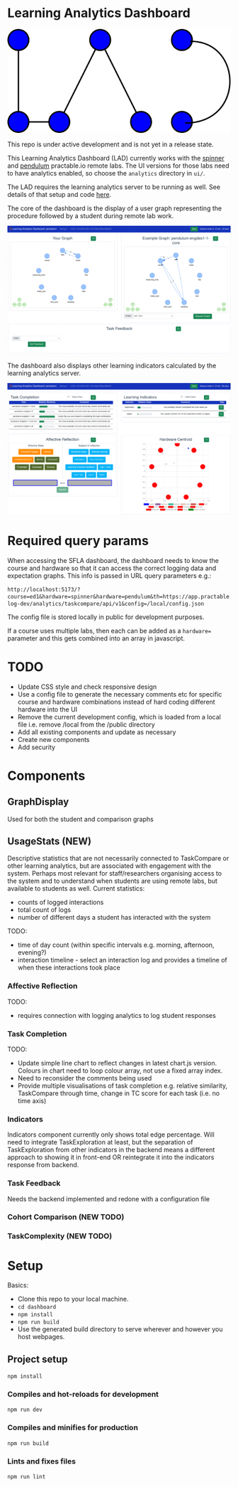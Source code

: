 # Learning Analytics Dashboard

![Learning Analytics Dashboard](../img/learning_analytics_dashboard_icon.png)

This repo is under active development and is not yet in a release state.

This Learning Analytics Dashboard (LAD) currently works with the [spinner](https://github.com/practable/spinner-amax) and [pendulum](https://github.com/practable/penduino) practable.io remote labs. The UI versions for those labs need to have analytics enabled, so choose the `analytics` directory in `ui/`.

The LAD requires the learning analytics server to be running as well. See details of that setup and code [here](https://github.com/practable/analytics).

The core of the dashboard is the display of a user graph representing the procedure followed by a student during remote lab work.

![LA UI Upper](../img/LA_UI_upper.png)

The dashboard also displays other learning indicators calculated by the learning analytics server.

![LA UI Lower](../img/LA_UI_lower.png)

# Required query params

When accessing the SFLA dashboard, the dashboard needs to know the course and hardware so that it can access the correct logging data and expectation graphs. This info is passed in URL query parameters e.g.:

```
http://localhost:5173/?course=ed1&hardware=spinner&hardware=pendulum&th=https://app.practable.io/ed-log-dev/analytics/taskcompare/api/v1&config=/local/config.json
```

The config file is stored locally in public for development purposes.

If a course uses multiple labs, then each can be added as a `hardware=` parameter and this gets combined into an array in javascript.

# TODO

- Update CSS style and check responsive design
- Use a config file to generate the necessary comments etc for specific course and hardware combinations instead of hard coding different hardware into the UI
- Remove the current development config, which is loaded from a local file i.e. remove /local from the /public directory
- Add all existing components and update as necessary
- Create new components
- Add security

# Components

## GraphDisplay

Used for both the student and comparison graphs

## UsageStats (NEW)

Descriptive statistics that are not necessarily connected to TaskCompare or other learning analytics, but are associated with engagement with the system. Perhaps most relevant for staff/researchers organising access to the system and to understand when students are using remote labs, but available to students as well. Current statistics:

- counts of logged interactions
- total count of logs
- number of different days a student has interacted with the system

TODO:

- time of day count (within specific intervals e.g. morning, afternoon, evening?)
- interaction timeline - select an interaction log and provides a timeline of when these interactions took place

### Affective Reflection

TODO:

- requires connection with logging analytics to log student responses

### Task Completion

TODO:

- Update simple line chart to reflect changes in latest chart.js version. Colours in chart need to loop colour array, not use a fixed array index.
- Need to reconsider the comments being used
- Provide multiple visualisations of task completion e.g. relative similarity, TaskCompare through time, change in TC score for each task (i.e. no time axis)


### Indicators

Indicators component currently only shows total edge percentage. Will need to integrate TaskExploration at least, but the separation of TaskExploration from other indicators in the backend means a different approach to showing it in front-end OR reintegrate it into the indicators response from backend.

### Task Feedback

Needs the backend implemented and redone with a configuration file


### Cohort Comparison (NEW TODO)


### TaskComplexity (NEW TODO)


# Setup

Basics:
- Clone this repo to your local machine.
- `cd dashboard`
- `npm install`
- `npm run build`
- Use the generated build directory to serve wherever and however you host webpages.

## Project setup
```
npm install
```

### Compiles and hot-reloads for development
```
npm run dev
```

### Compiles and minifies for production
```
npm run build
```

### Lints and fixes files
```
npm run lint
```

